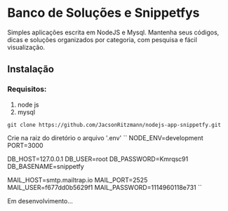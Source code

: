 # Banco de Soluções e Snippetfys

Simples aplicações escrita em NodeJS e Mysql.
Mantenha seus códigos, dicas e soluções organizados por categoria, com pesquisa e fácil visualização.

## Instalação

### Requisitos:

1. node js
2. mysql

`git clone https://github.com/JacsonRitzmann/nodejs-app-snippetfy.git`

Crie na raiz do diretório o arquivo '.env'
``
NODE_ENV=development
PORT=3000

DB_HOST=127.0.0.1
DB_USER=root
DB_PASSWORD=Kmrqsc91
DB_BASENAME=snippetfy

MAIL_HOST=smtp.mailtrap.io
MAIL_PORT=2525
MAIL_USER=f677dd0b5629f1
MAIL_PASSWORD=1114960118e731
``

Em desenvolvimento...
